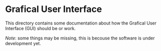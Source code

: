 # Grafical User Interface

This directory contains some documentation about how the Grafical User Interface (GUI) should be or work.

*Note*: some things may be missing, this is becouse the software is under development yet.
